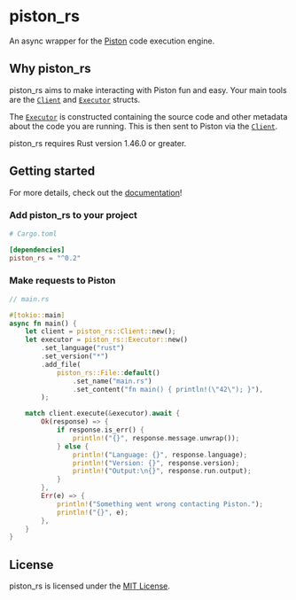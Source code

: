 # piston_rs

An async wrapper for the [Piston](https://github.com/engineer-man/piston)
code execution engine.

## Why piston_rs

piston_rs aims to make interacting with Piston fun and easy. Your main
tools are the [`Client`](https://docs.rs/piston_rs/latest/piston_rs/struct.Client.html)
and [`Executor`](https://docs.rs/piston_rs/latest/piston_rs/struct.Executor.html) structs.

The [`Executor`](https://docs.rs/piston_rs/latest/piston_rs/struct.Executor.html)
is constructed containing the source code and other metadata about the code you are
running. This is then sent to Piston via the
[`Client`](https://docs.rs/piston_rs/latest/piston_rs/struct.Client.html).

piston_rs requires Rust version 1.46.0 or greater.

## Getting started

For more details, check out the [documentation](https://docs.rs/piston_rs/latest)!

### Add piston_rs to your project

```toml
# Cargo.toml

[dependencies]
piston_rs = "^0.2"
```

### Make requests to Piston

```rs
// main.rs

#[tokio::main]
async fn main() {
    let client = piston_rs::Client::new();
    let executor = piston_rs::Executor::new()
        .set_language("rust")
        .set_version("*")
        .add_file(
            piston_rs::File::default()
                .set_name("main.rs")
                .set_content("fn main() { println!(\"42\"); }"),
        );

    match client.execute(&executor).await {
        Ok(response) => {
            if response.is_err() {
                println!("{}", response.message.unwrap());
            } else {
                println!("Language: {}", response.language);
                println!("Version: {}", response.version);
                println!("Output:\n{}", response.run.output);
            }
        },
        Err(e) => {
            println!("Something went wrong contacting Piston.");
            println!("{}", e);
        },
    }
}
```

## License

piston_rs is licensed under the [MIT License](https://github.com/Jonxslays/piston_rs/blob/master/LICENSE).
